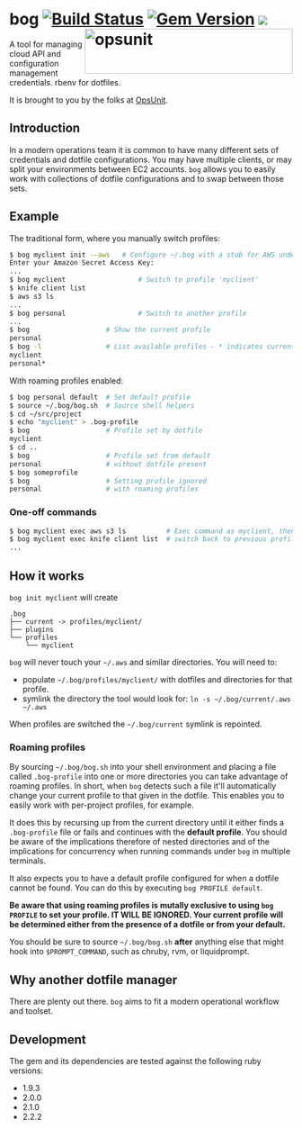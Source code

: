 # bog [![Build Status](https://travis-ci.org/opsunit/bog.svg?branch=master)](https://travis-ci.org/opsunit/bog) [![Gem Version](https://badge.fury.io/rb/bog.svg)](http://badge.fury.io/rb/bog) ![](http://ruby-gem-downloads-badge.herokuapp.com/bog?type=total) <img align="right" width="370" height="80" src="http://opsunit.com/assets/images/opsunit-logo-large.png" alt="opsunit" />

A tool for managing cloud API and configuration management credentials. rbenv for dotfiles.

It is brought to you by the folks at [OpsUnit][1].

## Introduction
In a modern operations team it is common to have many different sets of credentials and dotfile configurations.
You may have multiple clients, or may split your environments between EC2 accounts. `bog` allows you to easily
work with collections of dotfile configurations and to swap between those sets.

## Example
The traditional form, where you manually switch profiles:

```bash
$ bog myclient init --aws 	# Configure ~/.bog with a stub for AWS under profile 'myclient'
Enter your Amazon Secret Access Key:
...
$ bog myclient					# Switch to profile 'myclient'
$ knife client list
$ aws s3 ls
...
$ bog personal					# Switch to another profile
...
$ bog                   # Show the current profile
personal
$ bog -l                # List available profiles - * indicates current profile
myclient
personal*
```
With roaming profiles enabled:
```bash
$ bog personal default  # Set default profile
$ source ~/.bog/bog.sh  # Source shell helpers
$ cd ~/src/project
$ echo "myclient" > .bog-profile
$ bog                   # Profile set by dotfile
myclient
$ cd ..
$ bog                   # Profile set from default
personal                # without dotfile present
$ bog someprofile
$ bog                   # Setting profile ignored
personal                # with roaming profiles
```

### One-off commands
```bash
$ bog myclient exec aws s3 ls          # Exec command as myclient, then
$ bog myclient exec knife client list  # switch back to previous profile
...
```

## How it works
`bog init myclient` will create

```
.bog
├── current -> profiles/myclient/
├── plugins
└── profiles
    └── myclient
```
`bog` will never touch your `~/.aws` and similar directories. You will need to:

* populate `~/.bog/profiles/myclient/` with dotfiles and directories for that profile.
* symlink the directory the tool would look for:  `ln -s ~/.bog/current/.aws ~/.aws`

When profiles are switched the `~/.bog/current` symlink is repointed.

### Roaming profiles
By sourcing `~/.bog/bog.sh` into your shell environment and placing a file called `.bog-profile` into one or more directories you can take advantage of roaming profiles. In short, when `bog` detects such a file it'll automatically change your current profile to that given in the dotfile. This enables you to easily work with per-project profiles, for example.

It does this by recursing up from the current directory until it either finds a `.bog-profile` file or fails and continues with the **default profile**. You should be aware of the implications therefore of nested directories and of the implications for concurrency when running commands under `bog` in multiple terminals.

It also expects you to have a default profile configured for when a dotfile cannot be found. You can do this by executing `bog PROFILE default`.

**Be aware that using roaming profiles is mutally exclusive to using `bog PROFILE` to set your profile. IT WILL BE IGNORED. Your current profile will be determined either from the presence of a dotfile or from your default.**

You should be sure to source `~/.bog/bog.sh` **after** anything else that might hook into `$PROMPT_COMMAND`, such as chruby, rvm, or liquidprompt.

## Why another dotfile manager
There are plenty out there. `bog` aims to fit a modern operational workflow and toolset.

## Development

The gem and its dependencies are tested against the following ruby versions:

* 1.9.3
* 2.0.0
* 2.1.0
* 2.2.2

[1]: http://www.opsunit.com
